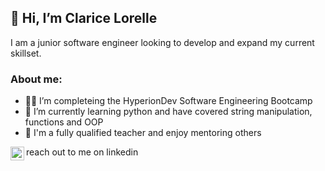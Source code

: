 ## 👋 Hi, I’m Clarice Lorelle

I am a junior software engineer looking to develop and expand my current skillset.

### About me:
- 👩‍💻 I’m completeing the HyperionDev Software Engineering Bootcamp
- 🌱 I’m currently learning python and have covered string manipulation, functions and OOP
- 🧰 I'm a fully qualified teacher and enjoy mentoring others

<a href="https://www.linkedin.com/in/clarice-lorelle-gill-41b44bb7/">
<img align="left" alt="Clarice Lorelle Gill" width="22px" src="https://cdn.jsdelivr.net/npm/simple-icons@v3/icons/linkedin.svg" />
</a> reach out to me on linkedin




